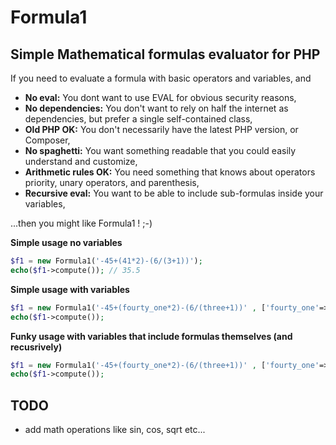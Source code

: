 # Formula1
## Simple Mathematical formulas evaluator for PHP

If you need to evaluate a formula with basic operators and variables, and

* **No eval:** You dont want to use EVAL for obvious security reasons,
* **No dependencies:** You don't want to rely on half the internet as dependencies, but prefer a single self-contained class,
* **Old PHP OK:** You don't necessarily have the latest PHP version, or Composer,
* **No spaghetti:** You want something readable that you could easily understand and customize,
* **Arithmetic rules OK:** You need something that knows about operators priority, unary operators, and parenthesis,
* **Recursive eval:** You want to be able to include sub-formulas inside your variables,

...then you might like Formula1 ! ;-)


**Simple usage no variables**

```PHP
$f1 = new Formula1('-45+(41*2)-(6/(3+1))');
echo($f1->compute()); // 35.5
```

**Simple usage with variables**

```PHP
$f1 = new Formula1('-45+(fourty_one*2)-(6/(three+1))' , ['fourty_one'=>41, 'three'=>3]);
echo($f1->compute());
```

**Funky usage with variables that include formulas themselves (and recusrively)**

```PHP
$f1 = new Formula1('-45+(fourty_one*2)-(6/(three+1))' , ['fourty_one'=>'82/2', 'three'=>'12/four', 'four'=>4]);
echo($f1->compute());
```

## TODO

* add math operations like sin, cos, sqrt etc...

